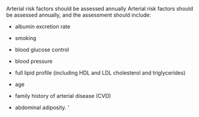 Arterial risk factors should be assessed annually
Arterial risk factors should be assessed annually, and the assessment should include:

*   albumin excretion rate

*   smoking

*   blood glucose control

*   blood pressure

*   full lipid profile (including HDL and LDL cholesterol and triglycerides)

*   age

*   family history of arterial disease (CVD)

*   abdominal adiposity.
'


